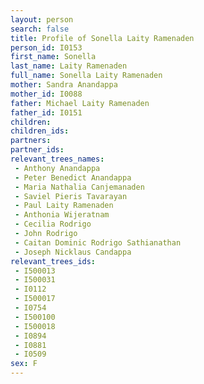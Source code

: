 ```yaml
---
layout: person
search: false
title: Profile of Sonella Laity Ramenaden
person_id: I0153
first_name: Sonella
last_name: Laity Ramenaden
full_name: Sonella Laity Ramenaden
mother: Sandra Anandappa
mother_id: I0088
father: Michael Laity Ramenaden
father_id: I0151
children:
children_ids:
partners:
partner_ids:
relevant_trees_names:
 - Anthony Anandappa
 - Peter Benedict Anandappa
 - Maria Nathalia Canjemanaden
 - Saviel Pieris Tavarayan
 - Paul Laity Ramenaden
 - Anthonia Wijeratnam
 - Cecilia Rodrigo
 - John Rodrigo
 - Caitan Dominic Rodrigo Sathianathan
 - Joseph Nicklaus Candappa
relevant_trees_ids:
 - I500013
 - I500031
 - I0112
 - I500017
 - I0754
 - I500100
 - I500018
 - I0894
 - I0881
 - I0509
sex: F
---
```


